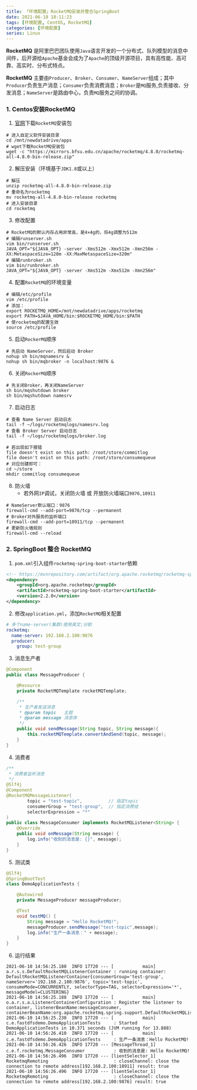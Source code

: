 ```yaml
---
title: 「环境配置」RocketMQ安装并整合SpringBoot
date: 2021-06-10 18:11:23
tags: [环境配置, CentOS, RocketMQ]
categories: [环境配置]
series: Linux
---
```


**RocketMQ** 是阿里巴巴团队使用`Java`语言开发的一个分布式、队列模型的消息中间件，后开源给`Apache`基金会成为了`Apache`的顶级开源项目，具有高性能、高可靠、高实时、分布式特点。

**RocketMQ** 主要由`Producer`、`Broker`、`Consumer`、`NameServer`组成；其中`Producer`负责生产消息；`Consumer`负责消费消息；`Broker`是`MQ`服务,负责接收、分发消息；`NameServer`是路由中心，负责`MQ`服务之间的协调。<!-- more -->

### 1.  Centos安装RocketMQ
1. [官网](https://rocketmq.apache.org/dowloading/releases/)下载`RocketMQ`安装包

``` shell
# 进入自定义软件安装目录
cd /mnt/newdatadrive/apps
# wget下载RocketMQ安装包
wget -c "https://mirrors.bfsu.edu.cn/apache/rocketmq/4.8.0/rocketmq-all-4.8.0-bin-release.zip"
```

2. 解压安装（环境基于`JDK1.8`或以上）

``` shell
# 解压
unzip rocketmq-all-4.8.0-bin-release.zip
# 重命名为rocketmq
mv rocketmq-all-4.8.0-bin-release rocketmq
# 进入安装目录
cd rocketmq
```

3. 修改配置

``` shell
# RocketMQ的默认内存占用非常高，是4×4g的，将4g调整为512m
# 编辑runserver.sh
vim bin/runserver.sh
JAVA_OPT="${JAVA_OPT} -server -Xms512m -Xmx512m -Xmn256m -XX:MetaspaceSize=128m -XX:MaxMetaspaceSize=320m"
# 编辑runbroker.sh
vim bin/runbroker.sh
JAVA_OPT="${JAVA_OPT} -server -Xms512m -Xmx512m -Xmn256m"
```

4. 配置`RocketMQ`的环境变量

``` shell
# 编辑/etc/profile
vim /etc/profile
# 添加：
export ROCKETMQ_HOME=/mnt/newdatadrive/apps/rocketmq
export PATH=$JAVA_HOME/bin:$ROCKETMQ_HOME/bin:$PATH
# 使rocketmq的配置生效
source /etc/profile
```

5. 启动`RockerMQ`顺序

``` shell
# 先启动 NameServer，然后启动 Broker
nohup sh bin/mqnamesrv &
nohup sh bin/mqbroker -n localhost:9876 &
```

6. 关闭`RockerMQ`顺序

``` shell
# 先关闭Broker，再关闭NameServer
sh bin/mqshutdown broker
sh bin/mqshutdown namesrv
```

7. 启动日志

``` shell
# 查看 Name Server 启动日志
tail -f ~/logs/rocketmqlogs/namesrv.log
# 查看 Broker Server 启动日志
tail -f ~/logs/rocketmqlogs/broker.log

# 若出现如下报错
file doesn't exist on this path: /root/store/commitlog
file doesn't exist on this path: /root/store/consumequeue
# 对应创建即可：
cd ~/store
mkdir commitlog consumequeue
```

8. 防火墙
    + 若外网`IP`调试，关闭防火墙 或 开放防火墙端口`9876,10911`

``` shell
# NameServer默认端口：9876
firewall-cmd --add-port=9876/tcp --permanent
# Broker对外服务的监听端口
firewall-cmd --add-port=10911/tcp --permanent
# 更新防火墙规则
firewall-cmd --reload
```

### 2. SpringBoot 整合 RocketMQ
1. `pom.xml`引入组件`rocketmq-spring-boot-starter`依赖

``` xml
<!-- https://mvnrepository.com/artifact/org.apache.rocketmq/rocketmq-spring-boot-starter -->
<dependency>
    <groupId>org.apache.rocketmq</groupId>
    <artifactId>rocketmq-spring-boot-starter</artifactId>
    <version>2.2.0</version>
</dependency>
```

2. 修改`application.yml`，添加`RocketMQ`相关配置

``` yml
# 多个name-server(集群)使用英文;分割
rocketmq:
  name-server: 192.168.2.100:9876
  producer:
    group: test-group
```

3. 消息生产者

``` java
@Component
public class MessageProducer {

    @Resource
    private RocketMQTemplate rocketMQTemplate;

    /**
     * 生产者发送消息
     * @param topic   主题
     * @param message 消息体
     */
    public void sendMessage(String topic, String message){
        this.rocketMQTemplate.convertAndSend(topic, message);
    }
}
```

4. 消费者

``` java
/**
 * 消费者监听消息
 */
@Slf4j
@Component
@RocketMQMessageListener(
        topic = "test-topic",          // 指定topic
        consumerGroup = "test-group",  // 指定消费组
        selectorExpression = "*"
)
public class MessageConsumer implements RocketMQListener<String> {
    @Override
    public void onMessage(String message) {
        log.info("收到的消息是: {}", message);
    }
}
```

5. 测试类

``` java
@Slf4j
@SpringBootTest
class DemoApplicationTests {

    @Autowired
    private MessageProducer messageProducer;

    @Test
    void testMQ() {
        String message = "Hello RocketMQ!";
        messageProducer.sendMessage("test-topic",message);
        log.info("生产一条消息：" + message);
    }
}
```

6. 运行结果
``` shell
2021-06-10 14:56:25.180  INFO 17720 --- [           main] a.r.s.s.DefaultRocketMQListenerContainer : running container: DefaultRocketMQListenerContainer{consumerGroup='test-group', nameServer='192.168.2.100:9876', topic='test-topic', consumeMode=CONCURRENTLY, selectorType=TAG, selectorExpression='*', messageModel=CLUSTERING}
2021-06-10 14:56:25.188  INFO 17720 --- [           main] o.a.r.s.a.ListenerContainerConfiguration : Register the listener to container, listenerBeanName:messageConsumer, containerBeanName:org.apache.rocketmq.spring.support.DefaultRocketMQListenerContainer_1
2021-06-10 14:56:25.230  INFO 17720 --- [           main] c.e.fastdfsdemo.DemoApplicationTests     : Started DemoApplicationTests in 10.371 seconds (JVM running for 13.888)
2021-06-10 14:56:26.410  INFO 17720 --- [           main] c.e.fastdfsdemo.DemoApplicationTests     : 生产一条消息：Hello RocketMQ!
2021-06-10 14:56:26.426  INFO 17720 --- [MessageThread_1] c.e.f.rocketmq.MessageConsumer           : 收到的消息是: Hello RocketMQ!
2021-06-10 14:56:26.496  INFO 17720 --- [lientSelector_1] RocketmqRemoting                         : closeChannel: close the connection to remote address[192.168.2.100:10911] result: true
2021-06-10 14:56:26.496  INFO 17720 --- [lientSelector_1] RocketmqRemoting                         : closeChannel: close the connection to remote address[192.168.2.100:9876] result: true
```
